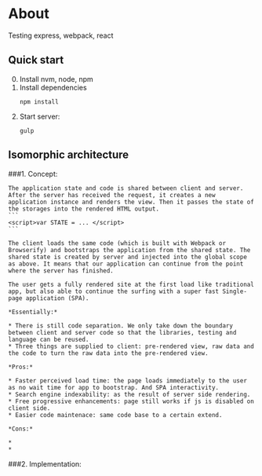 # About
Testing express, webpack, react

## Quick start

0. Install nvm, node, npm
1. Install dependencies
	```
	npm install
	```
2. Start server:
	```
	gulp
	```

## Isomorphic architecture

###1. Concept:

	The application state and code is shared between client and server. After the server has received the request, it creates a new application instance and renders the view. Then it passes the state of the storages into the rendered HTML output.
	```
	<script>var STATE = ... </script>
	```

	The client loads the same code (which is built with Webpack or Browserify) and bootstraps the application from the shared state. The shared state is created by server and injected into the global scope as above. It means that our application can continue from the point where the server has finished.

	The user gets a fully rendered site at the first load like traditional app, but also able to continue the surfing with a super fast Single-page application (SPA).

	*Essentially:*

	* There is still code separation. We only take down the boundary between client and server code so that the libraries, testing and language can be reused.
	* Three things are supplied to client: pre-rendered view, raw data and the code to turn the raw data into the pre-rendered view.

	*Pros:*

	* Faster perceived load time: the page loads immediately to the user as no wait time for app to bootstrap. And SPA interactivity.
	* Search engine indexability: as the result of server side rendering.
	* Free progressive enhancements: page still works if js is disabled on client side.
	* Easier code maintenace: same code base to a certain extend.

	*Cons:*

	*
	*

###2. Implementation:
